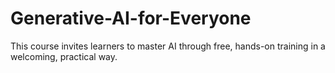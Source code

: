 # Generative-AI-for-Everyone
This course invites learners to master AI through free, hands-on training in a welcoming, practical way.

